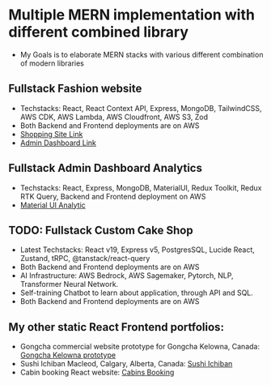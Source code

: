 # Multiple MERN implementation with different combined library
* My Goals is to elaborate MERN stacks with various different combination of modern libraries
  
## Fullstack Fashion website
* Techstacks: React, React Context API, Express, MongoDB, TailwindCSS, AWS CDK, AWS Lambda, AWS Cloudfront, AWS S3, Zod
* Both Backend and Frontend deployments are on AWS
* [Shopping Site Link](https://fashionify.thangtrandev.net)
* [Admin Dashboard Link](https://fashionifyadmin.thangtrandev.net)

## Fullstack Admin Dashboard Analytics
* Techstacks: React, Express, MongoDB, MaterialUI, Redux Toolkit, Redux RTK Query, Backend and Frontend deployment on AWS
* [Material UI Analytic](https://mernadmin.thangtrandev.net)

## TODO: Fullstack Custom Cake Shop
* Latest Techstacks: React v19, Express v5, PostgresSQL, Lucide React, Zustand, tRPC, @tanstack/react-query
* Both Backend and Frontend deployments are on AWS
* AI Infrastructure: AWS Bedrock, AWS Sagemaker, Pytorch, NLP, Transformer Neural Network.
* Self-training Chatbot to learn about application, through API and SQL.
* Both Backend and Frontend deployments are on AWS

## My other static React Frontend portfolios:
* Gongcha commercial website prototype for Gongcha Kelowna, Canada: [Gongcha Kelowna prototype](https://gongcha.thangtrandev.net)
* Sushi Ichiban Macleod, Calgary, Alberta, Canada: [Sushi Ichiban](https://sushiichibanmacleod.com)
* Cabin booking React website: [Cabins Booking](https://cabin.thangtrandev.net)
